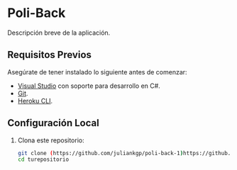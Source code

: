 # Poli-Back

Descripción breve de la aplicación.

## Requisitos Previos

Asegúrate de tener instalado lo siguiente antes de comenzar:

- [Visual Studio](https://visualstudio.microsoft.com/es/) con soporte para desarrollo en C#.
- [Git](https://git-scm.com/).
- [Heroku CLI](https://devcenter.heroku.com/articles/heroku-cli).

## Configuración Local

1. Clona este repositorio:

   ```bash
   git clone (https://github.com/juliankgp/poli-back-1)https://github.com/juliankgp/poli-back-1
   cd turepositorio

